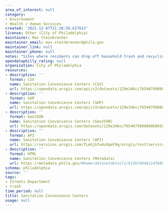 ```yaml
---
area_of_interest: null
category:
- Environment
- Health / Human Services
created: '2021-12-07T21:38:50.627613'
license: Other (City of Philadelphia)
maintainer: Max Steinbrenner
maintainer_email: max.steinbrenner@phila.gov
maintainer_link: null
maintainer_phone: null
notes: "Sites where residents can drop off household trash and recycling."
opendataphilly_rating: null
organization: City of Philadelphia
resources:
- description: ''
  format: CSV
  name: Sanitation Convenience Centers (CSV)
  url: https://opendata.arcgis.com/api/v3/datasets/129e346cc7654079980860b0656587a5_0/downloads/data?format=csv&spatialRefId=4326
- description: ''
  format: SHP
  name: Sanitation Convenience Centers (SHP)
  url: https://opendata.arcgis.com/api/v3/datasets/129e346cc7654079980860b0656587a5_0/downloads/data?format=shp&spatialRefId=4326
- description: ''
  format: GeoJSON
  name: Sanitation Convenience Centers (GeoJSON)
  url: https://opendata.arcgis.com/datasets/129e346cc7654079980860b0656587a5_0.geojson
- description: ''
  format: API
  name: Sanitation Convenience Centers (API)
  url: https://services.arcgis.com/fLeGjb7u4uXqeF9q/arcgis/rest/services/Sanitation_Convenience_Centers/FeatureServer/0/query?outFields=*&where=1%3D1
- description: ''
  format: HTML
  name: Sanitation Convenience Centers (Metadata)
  url: https://metadata.phila.gov/#home/datasetdetails/613b7db4b114fb001e413f89/representationdetails/613b7db6b114fb001e413f8e/
schema: philadelphia
source: ''
tags:
- Streets Department
- trash
time_period: null
title: Sanitation Convenience Centers
usage: null
---
```

